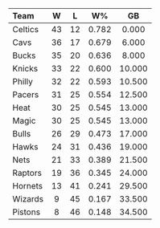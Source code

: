 | Team                             |  W  |  L  |  W%   |   GB   |
|:---------------------------------|:---:|:---:|:-----:|:------:|
| [](/r/bostonceltics) Celtics     | 43  | 12  | 0.782 | 0.000  |
| [](/r/clevelandcavs) Cavs        | 36  | 17  | 0.679 | 6.000  |
| [](/r/mkebucks) Bucks            | 35  | 20  | 0.636 | 8.000  |
| [](/r/nyknicks) Knicks           | 33  | 22  | 0.600 | 10.000 |
| [](/r/sixers) Philly             | 32  | 22  | 0.593 | 10.500 |
| [](/r/pacers) Pacers             | 31  | 25  | 0.554 | 12.500 |
| [](/r/heat) Heat                 | 30  | 25  | 0.545 | 13.000 |
| [](/r/orlandomagic) Magic        | 30  | 25  | 0.545 | 13.000 |
| [](/r/chicagobulls) Bulls        | 26  | 29  | 0.473 | 17.000 |
| [](/r/atlantahawks) Hawks        | 24  | 31  | 0.436 | 19.000 |
| [](/r/gonets) Nets               | 21  | 33  | 0.389 | 21.500 |
| [](/r/torontoraptors) Raptors    | 19  | 36  | 0.345 | 24.000 |
| [](/r/charlottehornets) Hornets  | 13  | 41  | 0.241 | 29.500 |
| [](/r/washingtonwizards) Wizards |  9  | 45  | 0.167 | 33.500 |
| [](/r/detroitpistons) Pistons    |  8  | 46  | 0.148 | 34.500 |